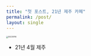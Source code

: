 ```yaml
---
title: "첫 포스트, 21년 제주 카페"
permalink: /post/
layout: single
---
```




<img src="../images/2022-09-22-first/DSC00116.JPG" alt="DSC00116" style="zoom: 33%;" />

- 21년 4월 제주
